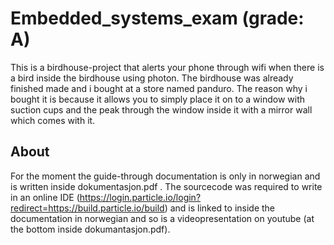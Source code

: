 # Embedded_systems_exam (grade: A)
This is a birdhouse-project that alerts your phone through wifi when there is a bird inside the birdhouse using photon. 
The birdhouse was already finished made and i bought at a store named panduro. The reason why i bought it is because it allows you to 
simply place it on to a window with suction cups and the peak through the window inside it with a mirror wall which comes with it. 

## About 
For the moment the guide-through documentation is only in norwegian and is written inside dokumentasjon.pdf .
The sourcecode was required to write in an online IDE (https://login.particle.io/login?redirect=https://build.particle.io/build) 
and is linked to inside the documentation in norwegian and so is a videopresentation on youtube (at the bottom inside dokumantasjon.pdf).

